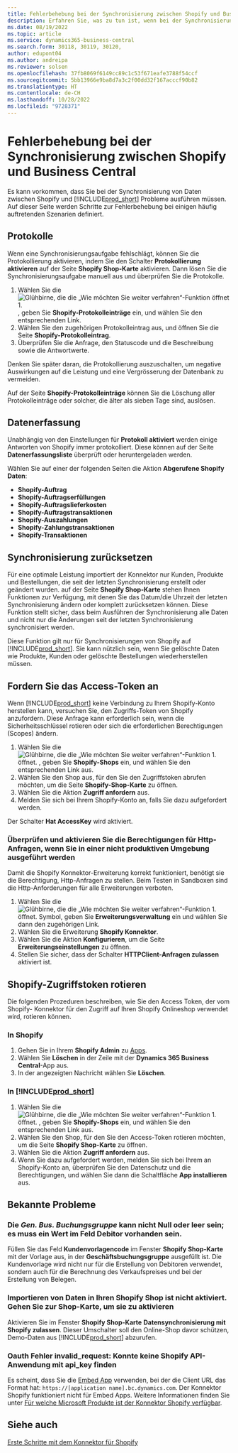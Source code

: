 ```yaml
---
title: Fehlerbehebung bei der Synchronisierung zwischen Shopify und Business Central
description: Erfahren Sie, was zu tun ist, wenn bei der Synchronisierung von Daten zwischen Shopify und Business Central etwas schief gelaufen ist
ms.date: 08/19/2022
ms.topic: article
ms.service: dynamics365-business-central
ms.search.form: 30118, 30119, 30120,
author: edupont04
ms.author: andreipa
ms.reviewer: solsen
ms.openlocfilehash: 37fb8069f6149cc89c1c53f671eafe3788f54ccf
ms.sourcegitcommit: 5bb13966e9ba8d7a3c2f00dd32f167acccf90b82
ms.translationtype: HT
ms.contentlocale: de-CH
ms.lasthandoff: 10/28/2022
ms.locfileid: "9728371"
---
```

# <a name="troubleshooting-the-shopify-and-business-central-synchronization"></a>Fehlerbehebung bei der Synchronisierung zwischen Shopify und Business Central

Es kann vorkommen, dass Sie bei der Synchronisierung von Daten zwischen Shopify und [!INCLUDE[prod_short](../includes/prod_short.md)] Probleme ausführen müssen. Auf dieser Seite werden Schritte zur Fehlerbehebung bei einigen häufig auftretenden Szenarien definiert.

## <a name="logs"></a>Protokolle

Wenn eine Synchronisierungsaufgabe fehlschlägt, können Sie die Protokollierung aktivieren, indem Sie den Schalter **Protokollierung aktivieren** auf der Seite **Shopify Shop-Karte** aktivieren. Dann lösen Sie die Synchronisierungsaufgabe manuell aus und überprüfen Sie die Protokolle.

1. Wählen Sie die ![Glühbirne, die die „Wie möchten Sie weiter verfahren“-Funktion öffnet 1.](../media/ui-search/search_small.png "Wie möchten Sie weiter verfahren?") , geben Sie **Shopify-Protokolleinträge** ein, und wählen Sie den entsprechenden Link.
2. Wählen Sie den zugehörigen Protokolleintrag aus, und öffnen Sie die Seite **Shopify-Protokolleintrag**.
3. Überprüfen Sie die Anfrage, den Statuscode und die Beschreibung sowie die Antwortwerte.

Denken Sie später daran, die Protokollierung auszuschalten, um negative Auswirkungen auf die Leistung und eine Vergrösserung der Datenbank zu vermeiden.

Auf der Seite **Shopify-Protokolleinträge** können Sie die Löschung aller Protokolleinträge oder solcher, die älter als sieben Tage sind, auslösen.

## <a name="data-capture"></a>Datenerfassung

Unabhängig von den Einstellungen für **Protokoll aktiviert** werden einige Antworten von Shopify immer protokolliert. Diese können auf der Seite **Datenerfassungsliste** überprüft oder heruntergeladen werden.

Wählen Sie auf einer der folgenden Seiten die Aktion **Abgerufene Shopify Daten**:

- **Shopify-Auftrag**
- **Shopify-Auftragserfüllungen**
- **Shopify-Auftragslieferkosten**
- **Shopify-Auftragstransaktionen**
- **Shopify-Auszahlungen**
- **Shopify-Zahlungstransaktionen**
- **Shopify-Transaktionen**

## <a name="reset-sync"></a>Synchronisierung zurücksetzen

Für eine optimale Leistung importiert der Konnektor nur Kunden, Produkte und Bestellungen, die seit der letzten Synchronisierung erstellt oder geändert wurden. auf der Seite **Shopify Shop-Karte** stehen Ihnen Funktionen zur Verfügung, mit denen Sie das Datum/die Uhrzeit der letzten Synchronisierung ändern oder komplett zurücksetzen können. Diese Funktion stellt sicher, dass beim Ausführen der Synchronisierung alle Daten und nicht nur die Änderungen seit der letzten Synchronisierung synchronisiert werden.

Diese Funktion gilt nur für Synchronisierungen von Shopify auf [!INCLUDE[prod_short](../includes/prod_short.md)]. Sie kann nützlich sein, wenn Sie gelöschte Daten wie Produkte, Kunden oder gelöschte Bestellungen wiederherstellen müssen.

## <a name="request-the-access-token"></a>Fordern Sie das Access-Token an

Wenn [!INCLUDE[prod_short](../includes/prod_short.md)] keine Verbindung zu Ihrem Shopify-Konto herstellen kann, versuchen Sie, den Zugriffs-Token von Shopify anzufordern. Diese Anfrage kann erforderlich sein, wenn die Sicherheitsschlüssel rotieren oder sich die erforderlichen Berechtigungen (Scopes) ändern.

1. Wählen Sie die ![Glühbirne, die die „Wie möchten Sie weiter verfahren“-Funktion 1.](../media/ui-search/search_small.png "Wie möchten Sie weiter verfahren?") öffnet. , geben Sie **Shopify-Shops** ein, und wählen Sie den entsprechenden Link aus.
2. Wählen Sie den Shop aus, für den Sie den Zugriffstoken abrufen möchten, um die Seite **Shopify-Shop-Karte** zu öffnen.
3. Wählen Sie die Aktion **Zugriff anfordern** aus.
4. Melden Sie sich bei Ihrem Shopify-Konto an, falls Sie dazu aufgefordert werden.

Der Schalter **Hat AccessKey** wird aktiviert.

### <a name="verify-and-enable-permissions-to-make-http-requests-when-running-in-a-non-production-environment"></a>Überprüfen und aktivieren Sie die Berechtigungen für Http-Anfragen, wenn Sie in einer nicht produktiven Umgebung ausgeführt werden

Damit die Shopify Konnektor-Erweiterung korrekt funktioniert, benötigt sie die Berechtigung, Http-Anfragen zu stellen. Beim Testen in Sandboxen sind die Http-Anforderungen für alle Erweiterungen verboten.

1. Wählen Sie die ![Glühbirne, die die „Wie möchten Sie weiter verfahren“-Funktion 1.](../media/ui-search/search_small.png "Wie möchten Sie weiter verfahren?") öffnet. Symbol, geben Sie **Erweiterungsverwaltung** ein und wählen Sie dann den zugehörigen Link.
2. Wählen Sie die Erweiterung **Shopify Konnektor**.
3. Wählen Sie die Aktion **Konfigurieren**, um die Seite **Erweiterungseinstellungen** zu öffnen.
4. Stellen Sie sicher, dass der Schalter **HTTPClient-Anfragen zulassen** aktiviert ist.

## <a name="rotate-the-shopify-access-token"></a>Shopify-Zugriffstoken rotieren

Die folgenden Prozeduren beschreiben, wie Sie den Access Token, der vom Shopify- Konnektor für den Zugriff auf Ihren Shopify Onlineshop verwendet wird, rotieren können.

### <a name="in-shopify"></a>In Shopify

1. Gehen Sie in Ihrem **Shopify Admin** zu [Apps](https://www.shopify.com/admin/apps).
2. Wählen Sie **Löschen** in der Zeile mit der **Dynamics 365 Business Central**-App aus.
3. In der angezeigten Nachricht wählen Sie **Löschen**.

### <a name="in-prod_short"></a>In [!INCLUDE[prod_short](../includes/prod_short.md)]

1. Wählen Sie die ![Glühbirne, die die „Wie möchten Sie weiter verfahren“-Funktion 1.](../media/ui-search/search_small.png "Tell Me-Funktion") öffnet. , geben Sie **Shopify-Shops** ein, und wählen Sie den entsprechenden Link aus.
2. Wählen Sie den Shop, für den Sie den Access-Token rotieren möchten, um die Seite **Shopify Shop-Karte** zu öffnen.
3. Wählen Sie die Aktion **Zugriff anfordern** aus.
4. Wenn Sie dazu aufgefordert werden, melden Sie sich bei Ihrem an Shopify-Konto an, überprüfen Sie den Datenschutz und die Berechtigungen, und wählen Sie dann die Schaltfläche **App installieren** aus.

## <a name="known-issues"></a>Bekannte Probleme

### <a name="the-gen-bus-posting-group-cannot-be-zero-or-empty-there-must-be-a-value-in-the-customer-field"></a>Die *Gen. Bus. Buchungsgruppe* kann nicht Null oder leer sein; es muss ein Wert im Feld Debitor vorhanden sein.

Füllen Sie das Feld **Kundenvorlagencode** im Fenster **Shopify Shop-Karte** mit der Vorlage aus, in der **Geschäftsbuchungsgruppe** ausgefüllt ist. Die Kundenvorlage wird nicht nur für die Erstellung von Debitoren verwendet, sondern auch für die Berechnung des Verkaufspreises und bei der Erstellung von Belegen.

### <a name="importing-data-to-your-shopify-shop-isnt-enabled-go-to-the-shop-card-to-enable-it"></a>Importieren von Daten in Ihren Shopify Shop ist nicht aktiviert. Gehen Sie zur Shop-Karte, um sie zu aktivieren

Aktivieren Sie im Fenster **Shopify Shop-Karte** **Datensynchronisierung mit Shopify zulassen**. Dieser Umschalter soll den Online-Shop davor schützen, Demo-Daten aus [!INCLUDE[prod_short](../includes/prod_short.md)] abzurufen.

### <a name="oauth-error-invalid_request-could-not-find-shopify-api-application-with-api_key"></a>Oauth Fehler invalid_request: Konnte keine Shopify API-Anwendung mit api_key finden

Es scheint, dass Sie die [Embed App](/dynamics365/business-central/dev-itpro/deployment/embed-app-overview) verwenden, bei der die Client URL das Format hat: `https://[application name].bc.dynamics.com`. Der Konnektor Shopify funktioniert nicht für Embed Apps. Weitere Informationen finden Sie unter [Für welche Microsoft Produkte ist der Konnektor Shopify verfügbar](shopify-faq.md#what-microsoft-products-is-the-shopify-connector-available-for).

## <a name="see-also"></a>Siehe auch 

[Erste Schritte mit dem Konnektor für Shopify](get-started.md)
